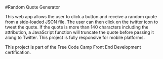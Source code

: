 #Random Quote Generator

This web app allows the user to click a button and receive a random quote from a side-loaded JSON file. The user can then click on the twitter icon to tweet the quote. If the quote is more than 140 characters including the attribution, a JavaScript function will truncate the quote before passing it along to Twitter. This project is fully responsive for mobile platforms.

This project is part of the Free Code Camp Front End Development certification.
